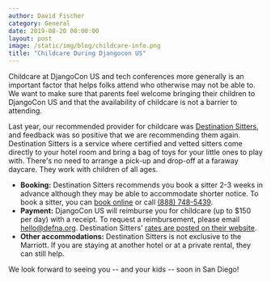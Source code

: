 ```yaml
---
author: David Fischer
category: General
date: 2019-08-20 00:00:00
layout: post
image: /static/img/blog/childcare-info.png
title: "Childcare During Djangocon US"
---
```


Childcare at DjangoCon US and tech conferences more generally is an important factor that helps folks attend who otherwise may not be able to. We want to make sure that parents feel welcome bringing their children to DjangoCon US and that the availability of childcare is not a barrier to attending.

Last year, our recommended provider for childcare was [Destination Sitters](https://www.destinationsitters.com/), and feedback was so positive that we are recommending them again. Destination Sitters is a service where certified and vetted sitters come directly to your hotel room and bring a bag of toys for your little ones to play with. There's no need to arrange a pick-up and drop-off at a faraway daycare. They work with children of all ages.

* **Booking:** Destination Sitters recommends you book a sitter 2-3 weeks in advance although they may be able to accommodate shorter notice. To book a sitter, you can [book online](https://www.destinationsitters.com/book-a-hotel-babysitter/) or call <a href="tel:+18887485439">(888) 748-5439</a>.
* **Payment:** DjangoCon US will reimburse you for childcare (up to $150 per day) with a receipt. To request a reimbursement, please email [hello@defna.org](mailto:hello@defna.org). Destination Sitters' [rates are posted on their website](https://www.destinationsitters.com/about-us/#sdca).
* **Other accommodations:** Destination Sitters is not exclusive to the Marriott. If you are staying at another hotel or at a private rental, they can still help.

We look forward to seeing you -- and your kids -- soon in San Diego!

